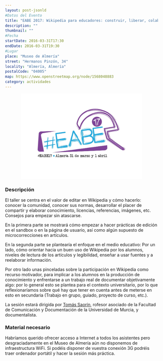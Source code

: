 ```yaml
---
layout: post-jsonld
#Datos del Evento
title: "EABE 2017: Wikipedia para educadores: construir, liberar, colaborar"
description: ""
thumbnail: ""
#Fecha
startDate: 2016-03-31T17:30
endDate: 2016-03-31T19:30
#Lugar
place: "Museo de Almería"
street: "Hermanos Pinzón, 34"
locality: "Almería, Almería"
postalCode: "04005"
map: https://www.openstreetmap.org/node/1568048883
category: actividades
---
```


<p align="center">
  <img src="/recursos/2017-03-31/logo-eabe.jpg" width="400" alt="cartel EABE 2017" />
</p>

### Descripción


El taller se centra en el valor de editar en Wikipedia y cómo hacerlo: conocer la comunidad, conocer sus normas, desarrollar el placer de compartir y elaborar conocimiento, licencias, referencias, imágenes, etc. Consejos para empezar sin atascarse.

En la primera parte se mostrará cómo empezar a hacer prácticas de edición en el sandbox o en la página de usuario, así como algún supuesto de microcorrecciones en artículos.

En la segunda parte se plantearía el enfoque en el medio educativo: Por un lado, cómo orientar hacia un buen uso de Wikipedia por los alumnos, niveles de lectura de los artículos y legibilidad, enseñar a usar fuentes y a reelaborar información.

Por otro lado unas pinceladas sobre la participación en Wikipedia como recurso motivador, para implicar a los alumnos en la producción de conocimiento y enfrentarse a un trabajo real de documentar objetivamente algo: por lo general esto se plantea para el contexto universitario, por lo que reflexionaríamos sobre qué hay que tener en cuenta antes de meterse en esto en secundaria (Trabajo en grupo, guiado, proyecto de curso, etc.).

La sesión estará dirigida por [Tomás Saorín](https://es.wikipedia.org/wiki/Usuario:Tsaorin), rofesor asociado de la Facultad de Comunicación y Documentación de la Universidad de Murcia, y documentalista.

### Material necesario

Habríamos querido ofrecer acceso a Internet a todos los asistentes pero desgraciadamente en el Museo de Almería aún no disponemos de infraestructura WiFi. Si podéis disponer de vuestra conexión 3G podréis traer ordenador portátil y hacer la sesión más práctica.
